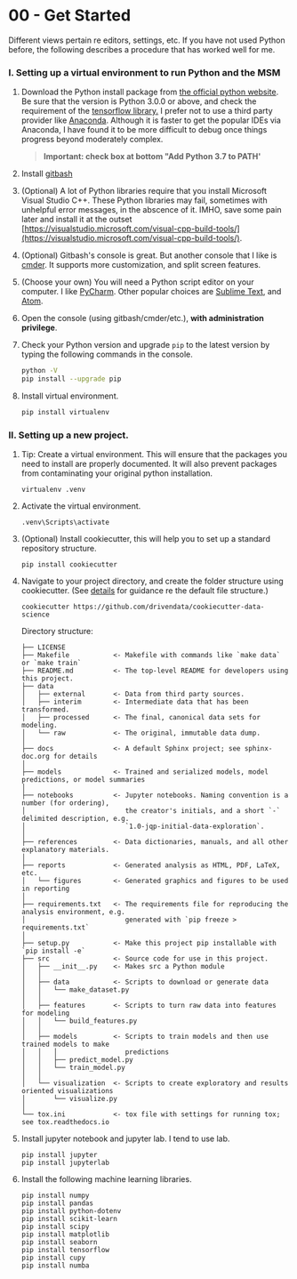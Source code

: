 # 00 - Get Started



Different views pertain re editors, settings, etc. If you have not used Python before, the following describes a procedure that has worked well for me.

### I. Setting up a virtual environment to run Python and the MSM

1. Download the Python install package from [the official python website](https://www.python.org/downloads/windows/). Be sure that the version is Python 3.0.0 or above, and check the requirement of the [tensorflow library.](https://www.tensorflow.org/install) I prefer not to use a third party provider like [Anaconda](https://www.anaconda.com/). Although it is faster to get the popular IDEs via Anaconda, I have found it to be more difficult to debug once things progress beyond moderately complex.

   > **Important: check box at bottom "Add Python 3.7 to PATH'**

2. Install [gitbash](https://gitforwindows.org/)

3. (Optional) A lot of Python libraries require that you install Microsoft Visual Studio C++. These Python libraries may fail, sometimes with unhelpful error messages, in the abscence of it. IMHO, save some pain later and install it at the outset [https://visualstudio.microsoft.com/visual-cpp-build-tools/](https://visualstudio.microsoft.com/visual-cpp-build-tools/).

4. (Optional) Gitbash's console is great. But another console that I like is  [cmder](https://cmder.net/). It supports more customization, and split screen features.

5. (Choose your own) You will need a Python script editor on your computer. I like [PyCharm](https://www.jetbrains.com/pycharm/). Other popular choices are [Sublime Text](https://www.sublimetext.com/), and [Atom](https://atom.io/).

6. Open the console (using gitbash/cmder/etc.), **with administration privilege**. 

7. Check your Python version and upgrade `pip` to the latest version by typing the following commands in the console.

   ```bash
   python -V
   pip install --upgrade pip
   ```

8. Install virtual environment.

   ```bash
   pip install virtualenv
   ```



### II. Setting up a new project.



1. Tip: Create a virtual environment. This will ensure that the packages you need to install are properly documented. It will also prevent packages from contaminating your original python installation.

   ```
   virtualenv .venv
   ```

2. Activate the virtual environment.

   ```
   .venv\Scripts\activate
   ```

3. (Optional) Install cookiecutter, this will help you to set up a standard repository structure.

   ```
   pip install cookiecutter
   ```

4. Navigate to your project directory, and create the folder structure using cookiecutter. (See [details](https://drivendata.github.io/cookiecutter-data-science/) for guidance re the default file structure.)

   ```
   cookiecutter https://github.com/drivendata/cookiecutter-data-science
   ```

   Directory structure:

   ```
   ├── LICENSE
   ├── Makefile           <- Makefile with commands like `make data` or `make train`
   ├── README.md          <- The top-level README for developers using this project.
   ├── data
   │   ├── external       <- Data from third party sources.
   │   ├── interim        <- Intermediate data that has been transformed.
   │   ├── processed      <- The final, canonical data sets for modeling.
   │   └── raw            <- The original, immutable data dump.
   │
   ├── docs               <- A default Sphinx project; see sphinx-doc.org for details
   │
   ├── models             <- Trained and serialized models, model predictions, or model summaries
   │
   ├── notebooks          <- Jupyter notebooks. Naming convention is a number (for ordering),
   │                         the creator's initials, and a short `-` delimited description, e.g.
   │                         `1.0-jqp-initial-data-exploration`.
   │
   ├── references         <- Data dictionaries, manuals, and all other explanatory materials.
   │
   ├── reports            <- Generated analysis as HTML, PDF, LaTeX, etc.
   │   └── figures        <- Generated graphics and figures to be used in reporting
   │
   ├── requirements.txt   <- The requirements file for reproducing the analysis environment, e.g.
   │                         generated with `pip freeze > requirements.txt`
   │
   ├── setup.py           <- Make this project pip installable with `pip install -e`
   ├── src                <- Source code for use in this project.
   │   ├── __init__.py    <- Makes src a Python module
   │   │
   │   ├── data           <- Scripts to download or generate data
   │   │   └── make_dataset.py
   │   │
   │   ├── features       <- Scripts to turn raw data into features for modeling
   │   │   └── build_features.py
   │   │
   │   ├── models         <- Scripts to train models and then use trained models to make
   │   │   │                 predictions
   │   │   ├── predict_model.py
   │   │   └── train_model.py
   │   │
   │   └── visualization  <- Scripts to create exploratory and results oriented visualizations
   │       └── visualize.py
   │
   └── tox.ini            <- tox file with settings for running tox; see tox.readthedocs.io
   ```

   

5. Install jupyter notebook and jupyter lab. I tend to use lab.

   ```
   pip install jupyter
   pip install jupyterlab
   ```

6. Install the following machine learning libraries.

   ```
   pip install numpy
   pip install pandas
   pip install python-dotenv
   pip install scikit-learn
   pip install scipy
   pip install matplotlib
   pip install seaborn
   pip install tensorflow
   pip install cupy
   pip install numba
   ```

